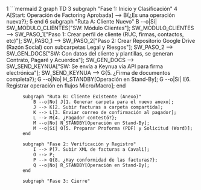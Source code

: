 1     ```mermaid
   2     graph TD
   3         subgraph "Fase 1: Inicio y Clasificación"
   4             A[Start: Operación de Factoring Aprobada] --> B{¿Es una operación nueva?};
   5         end
   6
          subgraph "Ruta A: Cliente Nuevo"
              B --o|Sí| SW_MODULO_CLIENTES["SW: Módulo Clientes"];
              SW_MODULO_CLIENTES --> SW_PASO_1["Paso 1: Crear perfil de cliente (RUC, firmas, contactos, etc)"];
              SW_PASO_1 --> SW_PASO_2["Paso 2: Crear Repositorio Google Drive (Razón Social) con subcarpetas Legal y Riesgos"];
              SW_PASO_2 --> SW_GEN_DOCS["SW: Con datos del cliente y plantillas, se generan Contrato, Pagaré y Acuerdos"];
              SW_GEN_DOCS --> SW_SEND_KEYNUA["SW: Se envía a Keynua vía API para firma electrónica"];
              SW_SEND_KEYNUA --> G{5. ¿Firma de documentos completa?};
              G --o|No| H_STANDBY[Operación en Stand-By];
              G --o|Sí| I[6. Registrar operación en flujos Micro/Macro];
          end

          subgraph "Ruta B: Cliente Existente (Anexo)"
              B --o|No| J[1. Generar carpeta para el nuevo anexo];
              J --> K[2. Subir facturas a carpeta compartida];
              K --> L[3. Enviar correo de confirmación al pagador];
              L --> M{4. ¿Pagador contestó?};
              M --o|No| N_STANDBY[Operación en Stand-By];
              M --o|Sí| O[5. Preparar Proforma (PDF) y Solicitud (Word)];
          end

          subgraph "Fase 2: Verificación y Registro"
              I --> P[7. Subir XML de facturas a Cavali];
              O --> P;
              P --> Q{8. ¿Hay conformidad de las facturas?};
              Q --o|No| R_STANDBY[Operación en Stand-By];
          end

          subgraph "Fase 3: Cierre"